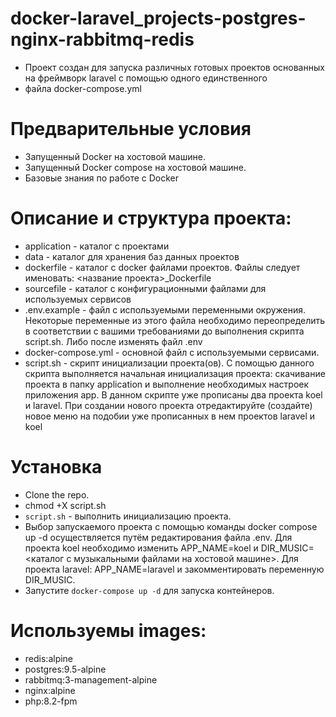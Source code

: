 # docker-laravel_projects-postgres-nginx-rabbitmq-redis
+ Проект создан для запуска различных готовых проектов основанных на фреймворк laravel с помощью одного единственного
+ файла docker-compose.yml

# Предварительные условия
* Запущенный Docker на хостовой машине.
* Запущенный Docker compose на хостовой машине.
* Базовые знания по работе с Docker 

# Описание и структура проекта:
* application - каталог с проектами
* data - каталог для хранения баз данных проектов
* dockerfile - каталог с docker файлами проектов. Файлы следует именовать: <название проекта>_Dockerfile
* sourcefile - каталог с конфигурационными файлами для используемых сервисов
* .env.example - файл с используемыми переменными окружения. Некоторые переменные из этого файла необходимо переопределить в соответствии с вашими требованиями до выполнения скрипта script.sh. Либо после изменять файл .env
* docker-compose.yml - основной файл с используемыми сервисами.
* script.sh - скрипт инициализации проекта(ов). С помощью данного скрипта выполняется начальная инициализация проекта: скачивание проекта в папку application и выполнение необходимых настроек приложения app. В данном скрипте уже прописаны два проекта koel и laravel. При создании нового проекта отредактируйте (создайте) новое меню на подобии уже прописанных в нем проектов laravel и koel

# Установка
+ Clone the repo.
+ chmod +X script.sh
+ `script.sh` - выполнить инициализацию проекта.
+ Выбор запускаемого проекта с помощью команды docker compose up -d осуществляется путём редактирования файла .env. Для проекта koel необходимо изменить APP_NAME=koel и DIR_MUSIC=<каталог с музыкальными файлами на хостовой машине>. Для проекта laravel: APP_NAME=laravel и закомментировать переменную DIR_MUSIC.
+ Запустите `docker-compose up -d` для запуска контейнеров.

# Используемы images:
+ redis:alpine
+ postgres:9.5-alpine
+ rabbitmq:3-management-alpine
+ nginx:alpine
+ php:8.2-fpm



